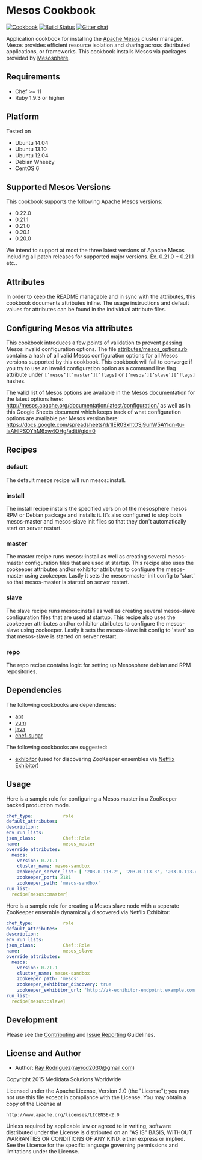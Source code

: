 Mesos Cookbook
==============
[![Cookbook](http://img.shields.io/cookbook/v/mesos.svg)](https://supermarket.chef.io/cookbooks/mesos)
[![Build Status](https://secure.travis-ci.org/mdsol/mesos_cookbook.png?branch=master)](http://travis-ci.org/mdsol/mesos_cookbook)
[![Gitter chat](https://img.shields.io/badge/Gitter-mdsol%2Fmesos_cookbook-brightgreen.svg)](https://gitter.im/mdsol/mesos_cookbook)

Application cookbook for installing the [Apache Mesos][] cluster manager.
Mesos provides efficient resource isolation and sharing across distributed
applications, or frameworks.  This cookbook installs Mesos via packages
provided by [Mesosphere][].

Requirements
------------

- Chef >= 11
- Ruby 1.9.3 or higher

Platform
--------
Tested on

* Ubuntu 14.04
* Ubuntu 13.10
* Ubuntu 12.04
* Debian Wheezy
* CentOS 6

Supported Mesos Versions
------------------------

This cookbook supports the following Apache Mesos versions:

* 0.22.0
* 0.21.1
* 0.21.0
* 0.20.1
* 0.20.0

We intend to support at most the three latest versions of Apache Mesos including
all patch releases for supported major versions. Ex. 0.21.0 + 0.21.1 etc..

Attributes
----------
In order to keep the README managable and in sync with the attributes, this
cookbook documents attributes inline. The usage instructions and default
values for attributes can be found in the individual attribute files.

Configuring Mesos via attributes
-----------------------------------------
This cookbook introduces a few points of validation to prevent passing Mesos
invalid configuration options.  The file [attributes/mesos_options.rb](attributes/mesos_options.rb)
contains a hash of all valid Mesos configuration options for all Mesos versions
supported by this cookbook.  This cookbook will fail to converge if you try to
use an invalid configuration option as a command line flag attribute under
`[‘mesos’][‘master’][‘flags]` or `[‘mesos’][‘slave’][‘flags]` hashes.

The valid list of Mesos options are available in the Mesos documentation for the
latest options here: http://mesos.apache.org/documentation/latest/configuration/
as well as in this Google Sheets document which keeps track of what configuration
options are available per Mesos version here:
https://docs.google.com/spreadsheets/d/1IER03xhtOSj9unW5AYIqn-tu-laAHlPSOYhM6xw4QHg/edit#gid=0

## Recipes

### default
The default mesos recipe will run mesos::install.

### install
The install recipe installs the specified version of the mesosphere mesos
RPM or Debian package and installs it.  It’s also configured to stop both
mesos-master and mesos-slave init files so that they don't automatically
start on server restart.

### master
The master recipe runs mesos::install as well as creating several
mesos-master configuration files that are used at startup.  This recipe also
uses the zookeeper attributes and/or exhibitor attributes to configure the
mesos-master using zookeeper.  Lastly it sets the mesos-master init config to
'start' so that mesos-master is started on server restart.

### slave
The slave recipe runs mesos::install as well as creating several
mesos-slave configuration files that are used at startup.  This recipe also
uses the zookeeper attributes and/or exhibitor attributes to configure the
mesos-slave using zookeeper.  Lastly it sets the mesos-slave init config to
'start' so that mesos-slave is started on server restart.

### repo
The repo recipe contains logic for setting up Mesosphere debian and RPM
repositories.

Dependencies
------------

The following cookbooks are dependencies:

* [apt][]
* [yum][]
* [java][]
* [chef-sugar][]

The following cookbooks are suggested:

* [exhibitor][] (used for discovering ZooKeeper ensembles via [Netflix Exhibitor][])

Usage
-----

Here is a sample role for configuring a Mesos master in a ZooKeeper backed
production mode.

```YAML
chef_type:           role
default_attributes:
description:
env_run_lists:
json_class:          Chef::Role
name:                mesos_master
override_attributes:
  mesos:
    version: 0.21.1
    cluster_name: mesos-sandbox
    zookeeper_server_list: [ '203.0.113.2', '203.0.113.3', '203.0.113.4' ]
    zookeeper_port: 2181
    zookeeper_path: 'mesos-sandbox'
run_list:
  recipe[mesos::master]
```

Here is a sample role for creating a Mesos slave node with a seperate ZooKeeper
ensemble dynamically discovered via Netflix Exhibitor:
```YAML
chef_type:           role
default_attributes:
description:
env_run_lists:
json_class:          Chef::Role
name:                mesos_slave
override_attributes:
  mesos:
    version: 0.21.1
    cluster_name: mesos-sandbox
    zookeeper_path: 'mesos'
    zookeeper_exhibitor_discovery: true
    zookeeper_exhibitor_url: 'http://zk-exhibitor-endpoint.example.com:8080'
run_list:
  recipe[mesos::slave]
```

Development
-----------
Please see the [Contributing](CONTRIBUTING.md) and [Issue Reporting](ISSUES.md) Guidelines.

License and Author
------------------
* Author: [Ray Rodriguez](https://github.com/rayrod2030)(rayrod2030@gmail.com)

Copyright 2015 Medidata Solutions Worldwide

Licensed under the Apache License, Version 2.0 (the "License"); you may not use 
this file except in compliance with the License. You may obtain a copy of the 
License at

    http://www.apache.org/licenses/LICENSE-2.0

Unless required by applicable law or agreed to in writing, software distributed 
under the License is distributed on an "AS IS" BASIS, WITHOUT WARRANTIES OR 
CONDITIONS OF ANY KIND, either express or implied. See the License for the 
specific language governing permissions and limitations under the License.

[Apache Mesos]: http://mesos.apache.org
[Netflix Exhibitor]: https://github.com/Netflix/exhibitor
[Mesosphere]: http://mesosphere.io
[Medidata Solutions]: http://www.mdsol.com
[exhibitor]: https://github.com/SimpleFinance/chef-exhibitor
[apt]: https://github.com/opscode-cookbooks/apt
[yum]: https://github.com/chef-cookbooks/yum
[java]: https://github.com/agileorbit-cookbooks/java
[chef-sugar]: https://github.com/sethvargo/chef-sugar

